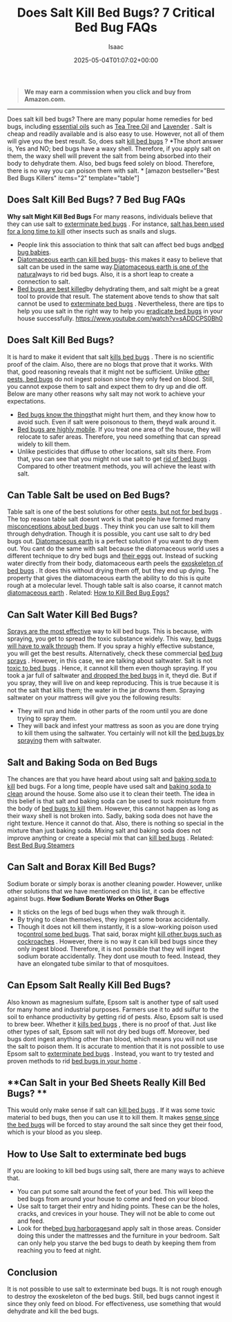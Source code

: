 ﻿---
author: Isaac
layout: post
title: Does Salt Kill Bed Bugs? 7 Critical Bed Bug FAQs
date: '2025-05-04T01:07:02+00:00'
categories:
- Bed Bugs
- Guide
tags: []
slug: /does-salt-kill-bed-bugs/
lastmod: 2025-05-07T12:21:26+03:00
---
> **We may earn a commission when you click and buy from Amazon.com.**
>

---
Does salt kill bed bugs? There are many popular home remedies for bed bugs, including
[essential oils](https://pestpolicy.com/essential-oils-for-bed-bugs/)
such as
[Tea Tree Oil](https://pestpolicy.com/tea-tree-oil-for-bed-bugs/)
and
[Lavender](https://pestpolicy.com/does-lavender-kill-bed-bugs/)
.
Salt is cheap and readily available and is also easy to use. However, not all of them will give you the best result. So, does salt
[kill bed bugs](https://pestpolicy.com/does-ammonia-kill-bed-bugs/)
?
*The short answer is, Yes and NO; bed bugs have a waxy shell. Therefore, if you apply salt on them, the waxy shell will prevent the salt from being absorbed into their body to dehydrate them. Also, bed bugs feed solely on blood. Therefore, there is no way you can poison them with salt. *
[amazon bestseller="Best Bed Bugs Killers" items="2" template="table"]
## Does Salt Kill Bed Bugs? 7 Bed Bug FAQs
**Why salt Might Kill Bed Bugs**
For many reasons, individuals believe that they can use salt to
[exterminate bed bugs](https://pestpolicy.com/bed-bugs-vs-mites/)
. For instance,
[salt has been used for a long time to kill](https://pestpolicy.com/does-salt-kill-fleas/)
other insects such as snails and slugs.
- People link this association to think that salt can affect bed bugs and[bed bug babies](https://pestpolicy.com/baby-bed-bugs/).
- [Diatomaceous earth can kill bed bugs](https://pestpolicy.com/does-diatomaceous-earth-kill-bed-bugs/)- this makes it easy to believe that salt can be used in the same way.[Diatomaceous earth is one of the natural](https://pestpolicy.com/diatomaceous-earth-for-fleas-on-cats/)ways to rid bed bugs. Also, it is a short leap to create a connection to salt.
- [Bed bugs are best killed](https://pestpolicy.com/does-bleach-kill-bed-bugs/)by dehydrating them, and salt might be a great tool to provide that result.
The statement above tends to show that salt cannot be used to
[exterminate bed bugs](https://www.epa.gov/bedbugs/do-it-yourself-bed-bug-control)
. Nevertheless, there are tips to help you use salt in the right way to help you
[eradicate bed bugs](https://pestpolicy.com/bed-bug-bites-vs-mosquito-bites/)
in your house successfully.
https://www.youtube.com/watch?v=sADDCPS0Bh0
## **Does Salt Kill Bed Bugs?**
It is hard to make it evident that salt
[kills bed bugs](https://pestpolicy.com/does-rubbing-alcohol-kill-bed-bugs/)
. There is no scientific proof of the claim.
Also, there are no blogs that prove that it works. With that, good reasoning reveals that it might not be sufficient.
Unlike
[other pests, bed bugs](https://pestpolicy.com/harris-bed-bug-killer-review/)
do not ingest poison since they only feed on blood. Still, you cannot expose them to salt and expect them to dry up and die off. Below are many other reasons why salt may not work to achieve your expectations.
- [Bed bugs know the things](https://pestpolicy.com/do-bed-bugs-jump/)that might hurt them, and they know how to avoid such. Even if salt were poisonous to them, theyd walk around it.
- [Bed bugs are highly mobile](https://pestpolicy.com/can-bed-bugs-live-outside/). If you treat one area of the house, they will relocate to safer areas. Therefore, you need something that can spread widely to kill them.
- Unlike pesticides that diffuse to other locations, salt sits there.
From that, you can see that you might not use salt to get
[rid of bed bugs](https://pestpolicy.com/how-to-get-rid-of-bed-bugs-fast/)
. Compared to other treatment methods, you will achieve the least with salt.
## **Can Table Salt be used on Bed Bugs?**
Table salt is one of the best solutions for other
[pests, but not for bed bugs](https://pestpolicy.com/best-bed-bug-mattress-encasements/)
. The top reason table salt doesnt work is that people have formed many
[misconceptions about bed bugs](https://pestpolicy.com/can-bed-bugs-bite-through-clothing/)
.
They think you can use salt to kill them through dehydration. Though it is possible, you cant use salt to dry bed bugs out.
[Diatomaceous earth](https://pestpolicy.com/diatomaceous-earth-for-fleas/)
is a perfect solution if you want to dry them out. You cant do the same with salt because the diatomaceous world uses a different technique to dry bed bugs and
[their eggs](https://pestpolicy.com/bed-bug-eggs/)
out.
Instead of sucking water directly from their body, diatomaceous earth peels the
[exoskeleton of bed bugs](https://pestpolicy.com/pictures-of-bed-bug-bites/)
. It does this without drying them off, but they end up dying.
The property that gives the diatomaceous earth the ability to do this is quite rough at a molecular level. Though table salt is also coarse, it cannot match
[diatomaceous earth](https://pestpolicy.com/diatomaceous-earth/)
.
Related:
[How to Kill Bed Bug Eggs?](https://pestpolicy.com/how-to-kill-bed-bug-eggs/)
## **Can Salt Water Kill Bed Bugs?**
[Sprays are the most effective](https://pestpolicy.com/bedlam-plus-bed-bug-spray-review/)
way to kill bed bugs. This is because, with spraying, you get to spread the toxic substance widely. This way,
[bed bugs will have to walk through](https://pestpolicy.com/does-baby-powder-kill-bed-bugs/)
them.
If you spray a highly effective substance, you will get the best results. Alternatively, check these commercial
[bed bug sprays](https://pestpolicy.com/best-bed-bug-spray/)
.
However, in this case, we are talking about saltwater. Salt is not
[toxic to bed bugs](https://pestpolicy.com/what-causes-bed-bugs/)
. Hence, it cannot kill them even though spraying. If you took a jar full of saltwater
[and dropped the bed bugs](https://pestpolicy.com/can-bed-bugs-survive-in-water/)
in it, theyd die.
But if you spray, they will live on and keep reproducing. This is true because it is not the salt that kills them; the water in the jar drowns them. Spraying saltwater on your mattress will give you the following results:
- They will run and hide in other parts of the room until you are done trying to spray them.
- They will back and infest your mattress as soon as you are done trying to kill them using the saltwater.
You certainly will not kill the
[bed bugs by spraying](https://pestpolicy.com/proof-bed-bug-spray-review/)
them with saltwater.
## **Salt and Baking Soda on Bed Bugs**
The chances are that you have heard about using salt and
[baking soda to kill](https://pestpolicy.com/does-baking-soda-kill-fleas/)
bed bugs. For a long time, people have used salt and
[baking soda to clean](https://pestpolicy.com/dont-use-vinegar-and-baking-soda-to-clean-clogged-drains/)
around the house. Some also use it to clean their teeth.
The idea in this belief is that salt and baking soda can be used to suck moisture from the body of
[bed bugs to kill](https://pestpolicy.com/does-vinegar-kill-bed-bugs/)
them. However, this cannot happen as long as their waxy shell is not broken into. Sadly, baking soda does not have the right texture. Hence it cannot do that.
Also, there is nothing so special in the mixture than just baking soda. Mixing salt and baking soda does not improve anything or create a special mix that can
[kill bed bugs](https://pestpolicy.com/what-happens-when-you-squish-a-bed-bug/)
.
Related:
[Best Bed Bug Steamers](https://pestpolicy.com/best-bed-bug-steamer/)
## **Can Salt and Borax Kill Bed Bugs?**
Sodium borate or simply borax is another cleaning powder. However, unlike other solutions that we have mentioned on this list, it can be effective against bugs.
**How Sodium Borate Works on Other Bugs**
- It sticks on the legs of bed bugs when they walk through it.
- By trying to clean themselves, they ingest some borax accidentally.
- Though it does not kill them instantly, it is a slow-working poison used to[control some bed bugs](https://pestpolicy.com/can-bed-bugs-live-in-carpet/).
That said, borax might
[kill other bugs such as cockroaches](https://pestpolicy.com/how-to-kill-cockroach-eggs/)
. However, there is no way it can kill bed bugs since they only ingest blood. Therefore, it is not possible that they will ingest sodium borate accidentally. They dont use mouth to feed. Instead, they have an elongated tube similar to that of mosquitoes.
## **Can Epsom Salt Really Kill Bed Bugs?**
Also known as magnesium sulfate, Epsom salt is another type of salt used for many home and industrial purposes. Farmers use it to add sulfur to the soil to enhance productivity by getting rid of pests. Also, Epsom salt is used to brew beer.
Whether it
[kills bed bugs](https://pestpolicy.com/do-ants-kill-bed-bugs/)
, there is no proof of that. Just like other types of salt, Epsom salt will not dry bed bugs off. Moreover, bed bugs dont ingest anything other than blood, which means you will not use the salt to poison them.
It is accurate to mention that it is not possible to use Epsom salt to
[exterminate bed bugs](https://pestpolicy.com/does-dryer-kill-bed-bugs/)
. Instead, you want to try tested and proven methods to rid
[bed bugs in your home](https://pestpolicy.com/home-remedies-for-bed-bugs/)
.
## **Can Salt in your Bed Sheets Really Kill Bed Bugs? **
This would only make sense if salt can
[kill bed bugs](https://pestpolicy.com/best-bed-bug-powder/)
. If it was some toxic material to bed bugs, then you can use it to kill them. It makes
[sense since the bed bugs](https://pestpolicy.com/can-you-see-bed-bugs/)
will be forced to stay around the salt since they get their food, which is your blood as you sleep.
## **How to Use Salt to exterminate bed bugs**
If you are looking to kill bed bugs using salt, there are many ways to achieve that.
- You can put some salt around the feet of your bed. This will keep the bed bugs from around your house to come and feed on your blood.
- Use salt to target their entry and hiding points. These can be the holes, cracks, and crevices in your house. They will not be able to come out and feed.
- Look for the[bed bug harborages](https://pestpolicy.com/can-bed-bugs-climb-metal-or-plastic/)and apply salt in those areas. Consider doing this under the mattresses and the furniture in your bedroom.
Salt can only help you starve the bed bugs to death by keeping them from reaching you to feed at night.
## **Conclusion**
It is not possible to use salt to exterminate bed bugs. It is not rough enough to destroy the exoskeleton of the bed bugs.
Still, bed bugs cannot ingest it since they only feed on blood. For effectiveness, use something that would dehydrate and kill the bed bugs.